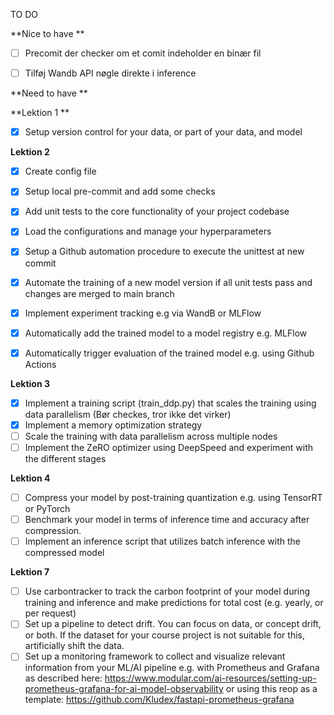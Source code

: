 TO DO 

**Nice to have **

- [ ] Precomit der checker om et comit indeholder en binær fil
- [ ] Tilføj Wandb API nøgle direkte i inference



**Need to have **

**Lektion 1 **

- [x] Setup version control for your data, or part of your data, and model

      
**Lektion 2**

- [x] Create config file
- [x] Setup local pre-commit and add some checks
- [x] Add unit tests to the core functionality of your project codebase
- [x] Load the configurations and manage your hyperparameters
- [x] Setup a Github automation procedure to execute the unittest at new commit
- [x] Automate the training of a new model version if all unit tests pass and changes are merged to main branch
- [x] Implement experiment tracking e.g via WandB or MLFlow
- [x] Automatically add the trained model to a model registry e.g. MLFlow
- [x] Automatically trigger evaluation of the trained model e.g. using Github Actions


**Lektion 3**


- [x] Implement a training script (train_ddp.py) that scales the training using data parallelism (Bør checkes, tror ikke det virker)
- [x] Implement a memory optimization strategy
- [ ] Scale the training with data parallelism across multiple nodes
- [ ] Implement the ZeRO optimizer using DeepSpeed and experiment with the different stages

**Lektion 4**

- [ ] Compress your model by post-training quantization e.g. using TensorRT or PyTorch
- [ ] Benchmark your model in terms of inference time and accuracy after compression.
- [ ] Implement an inference script that utilizes batch inference with the compressed model

**Lektion 7**

- [ ] Use carbontracker to track the carbon footprint of your model during training and inference and make predictions for total cost (e.g. yearly, or per request)
- [ ] Set up a pipeline to detect drift. You can focus on data, or concept drift, or both. If the dataset for your course project is not suitable for this, artificially shift the data.
- [ ] Set up a monitoring framework to collect and visualize relevant information from your ML/AI pipeline e.g. with Prometheus and Grafana as described here: https://www.modular.com/ai-resources/setting-up-prometheus-grafana-for-ai-model-observability or using this reop as a template: https://github.com/Kludex/fastapi-prometheus-grafana
